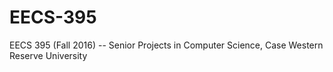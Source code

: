 # EECS-395
EECS 395 (Fall 2016) -- Senior Projects in Computer Science, Case Western Reserve University
